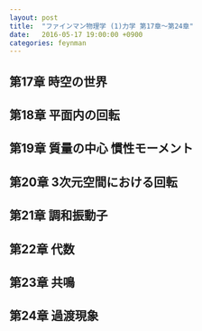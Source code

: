 ```yaml
---
layout: post
title:  "ファインマン物理学 (1)力学 第17章〜第24章"
date:   2016-05-17 19:00:00 +0900
categories: feynman
---
```


## 第17章 時空の世界

## 第18章 平面内の回転

## 第19章 質量の中心 慣性モーメント

## 第20章 3次元空間における回転

## 第21章 調和振動子

## 第22章 代数

## 第23章 共鳴

## 第24章 過渡現象

